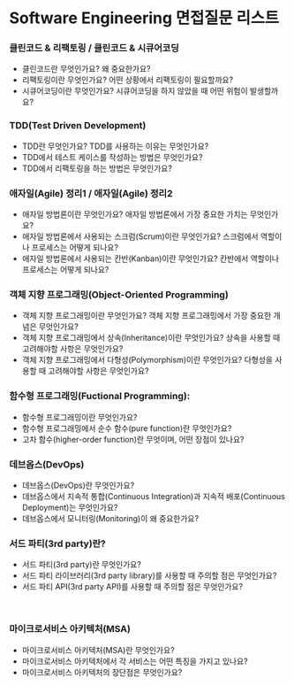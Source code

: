 # Software Engineering 면접질문 리스트

### 클린코드 & 리팩토링 / 클린코드 & 시큐어코딩
+ 클린코드란 무엇인가요? 왜 중요한가요?
+ 리팩토링이란 무엇인가요? 어떤 상황에서 리팩토링이 필요할까요?
+ 시큐어코딩이란 무엇인가요? 시큐어코딩을 하지 않았을 때 어떤 위험이 발생할까요?
  <br>

### TDD(Test Driven Development)
+ TDD란 무엇인가요? TDD를 사용하는 이유는 무엇인가요?
+ TDD에서 테스트 케이스를 작성하는 방법은 무엇인가요?
+ TDD에서 리팩토링을 하는 방법은 무엇인가요?
  <br>

### 애자일(Agile) 정리1 / 애자일(Agile) 정리2
+ 애자일 방법론이란 무엇인가요? 애자일 방법론에서 가장 중요한 가치는 무엇인가요?
+ 애자일 방법론에서 사용되는 스크럼(Scrum)이란 무엇인가요? 스크럼에서 역할이나 프로세스는 어떻게 되나요?
+ 애자일 방법론에서 사용되는 칸반(Kanban)이란 무엇인가요? 칸반에서 역할이나 프로세스는 어떻게 되나요?
  <br>

### 객체 지향 프로그래밍(Object-Oriented Programming)
+ 객체 지향 프로그래밍이란 무엇인가요? 객체 지향 프로그래밍에서 가장 중요한 개념은 무엇인가요?
+ 객체 지향 프로그래밍에서 상속(Inheritance)이란 무엇인가요? 상속을 사용할 때 고려해야할 사항은 무엇인가요?
+ 객체 지향 프로그래밍에서 다형성(Polymorphism)이란 무엇인가요? 다형성을 사용할 때 고려해야할 사항은 무엇인가요?
  <br>

### 함수형 프로그래밍(Fuctional Programming):
+ 함수형 프로그래밍이란 무엇인가요?
+ 함수형 프로그래밍에서 순수 함수(pure function)란 무엇인가요?
+ 고차 함수(higher-order function)란 무엇이며, 어떤 장점이 있나요?
  <br>

### 데브옵스(DevOps)
+ 데브옵스(DevOps)란 무엇인가요?
+ 데브옵스에서 지속적 통합(Continuous Integration)과 지속적 배포(Continuous Deployment)는 무엇인가요?
+ 데브옵스에서 모니터링(Monitoring)이 왜 중요한가요?
  <br>

### 서드 파티(3rd party)란?
+ 서드 파티(3rd party)란 무엇인가요?
+ 서드 파티 라이브러리(3rd party library)를 사용할 때 주의할 점은 무엇인가요?
+ 서드 파티 API(3rd party API)를 사용할 때 주의할 점은 무엇인가요?
<br>

### 마이크로서비스 아키텍처(MSA)
+ 마이크로서비스 아키텍처(MSA)란 무엇인가요?
+ 마이크로서비스 아키텍처에서 각 서비스는 어떤 특징을 가지고 있나요?
+ 마이크로서비스 아키텍처의 장단점은 무엇인가요?